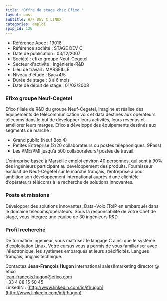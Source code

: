 ```yaml
---
title: "Offre de stage chez Efixo "
layout: post
subtitle: H/F DEV C LINUX
categories: emploi
spip_id: 126
---
```


- Référence Apec : 19016
- Référence société : STAGE DEV C
- Date de publication : 03/12/2007
- Société : efixo groupe Neuf-Cegetel
- Secteur d'activité : Ingénierie-R&amp;D
- Lieu de travail : MARSEILLE
- Niveau d'étude : Bac+4/5
- Durée de stage : 3 à 6 mois
- Date de début de stage : 01/02/2008

### Efixo groupe Neuf-Cegetel ###

Efixo filiale de R&amp;D du groupe Neuf-Cegetel, imagine et réalise des équipements de télécommunication voix et data destinés aux opérateurs télécoms dans le but de développer leurs activités, leurs revenus et améliorer leurs marges. Efixo a développé des équipements destinés aux segments de marché : 

- Grand public (Neuf Box 4) 
- Petites Entreprise (2/20 collaborateurs ou postes téléphoniques, 9Pass) 
- Les PME/PMI jusqu’à 500 collaborateurs/ postes de travail. 

L’entreprise basée à Marseille emploi environ 40 personnes, qui sont à 90% des ingénieurs participant au développement des produits. Fournisseur exclusif de Neuf-Cegetel sur le marché français, l’entreprise a pour ambition son développement international auprès d’une clientèle d’opérateurs télécoms à la recherche de solutions innovantes. 

### Poste et missions ###

Développer des solutions innovantes, Data+Voix (ToIP en embarqué) dans le domaine télécoms/opérateurs. Sous la responsabilité de votre Chef de stage, vous intégrez une équipe de 30 ingénieurs R&amp;D 


### Profil recherché ###

De formation ingénieur, vous maîtrisez le langage C ainsi que le système d'exploitation Linux. Votre cursus vous a permis de vous familiariser avec l'électronique, les systèmes embarqués et leurs spécificités. Langues français, anglais technique. 


Contactez **Jean-François Hugon**
International sales&amp;marketing director @ efixo  
[jean-francois.hugon@efixo.com](jean-francois.hugon@efixo.com)  
+33 4 88 15 50 45  
LinkedIN : [http://www.linkedin.com/in/jfhugon](http://www.linkedin.com/in/jfhugon)

